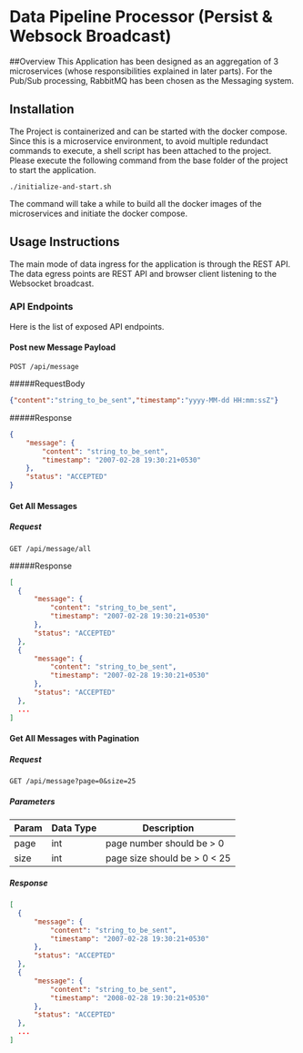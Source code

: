 # Data Pipeline Processor (Persist & Websock Broadcast)

##Overview
This Application has been designed as an aggregation of 3 microservices (whose responsibilities
explained in later parts). For the Pub/Sub processing, RabbitMQ has been chosen as the Messaging system.

## Installation

The Project is containerized and can be started with the docker compose. Since this is a microservice environment,
to avoid multiple redundact commands to execute, a shell script has been attached to the project. Please execute
the following command from the base folder of the project to start the application.

`./initialize-and-start.sh`

The command will take a while to build all the docker images of the microservices and initiate the docker compose.

## Usage Instructions

The main mode of data ingress for the application is through the REST API. The data egress points are REST API and browser 
client listening to the Websocket broadcast.

### API Endpoints
Here is the list of exposed API endpoints.
#### Post new Message Payload
```http
POST /api/message
```
#####RequestBody
```json
{"content":"string_to_be_sent","timestamp":"yyyy-MM-dd HH:mm:ssZ"}
```
#####Response
```json
{
    "message": {
        "content": "string_to_be_sent",
        "timestamp": "2007-02-28 19:30:21+0530"
    },
    "status": "ACCEPTED"
}
```

#### Get All Messages
##### Request
```http
GET /api/message/all
```

#####Response
```json
[
  {
      "message": {
          "content": "string_to_be_sent",
          "timestamp": "2007-02-28 19:30:21+0530"
      },
      "status": "ACCEPTED"
  },
  {
      "message": {
          "content": "string_to_be_sent",
          "timestamp": "2007-02-28 19:30:21+0530"
      },
      "status": "ACCEPTED"
  },
  ...
]
```

#### Get All Messages with Pagination
##### Request
```http
GET /api/message?page=0&size=25
```
##### Parameters
|Param  |Data Type  |Description|
|-------|-----------|-----------|
|page   |int        |page number should be > 0|
|size   |int        |page size should be > 0 < 25|
##### Response
```json
[
  {
      "message": {
          "content": "string_to_be_sent",
          "timestamp": "2007-02-28 19:30:21+0530"
      },
      "status": "ACCEPTED"
  },
  {
      "message": {
          "content": "string_to_be_sent",
          "timestamp": "2008-02-28 19:30:21+0530"
      },
      "status": "ACCEPTED"
  },
  ...
]
```